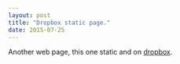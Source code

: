 ```yaml
---
layout: post
title: "Dropbox static page."
date: 2015-07-25
---
```


Another web page, this one static and on [dropbox](https://dl.dropboxusercontent.com/u/17895782/LeffelWeb/Home.htm).
